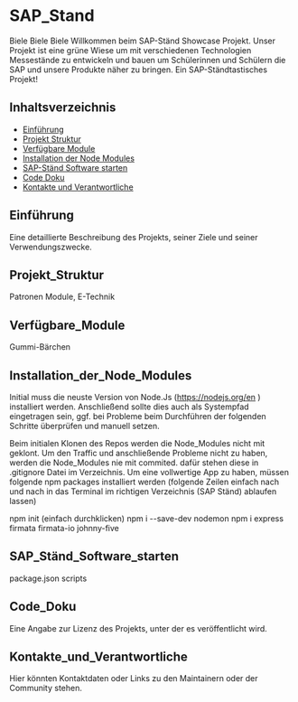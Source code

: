 # SAP_Stand
Biele Biele Biele
Willkommen beim SAP-Ständ Showcase Projekt. Unser Projekt ist eine grüne Wiese um mit verschiedenen Technologien Messestände zu entwickeln und bauen um Schülerinnen und Schülern die SAP und unsere Produkte näher zu bringen. 
Ein SAP-Ständtastisches Projekt!

## Inhaltsverzeichnis

- [Einführung](#Einführung)
- [Projekt Struktur](#Projekt_Struktur)
- [Verfügbare Module](#Verfügbare_Module)
- [Installation der Node Modules](#Installation_der_Node_Modules)
- [SAP-Ständ Software starten](#SAP_Ständ_Software_starten)
- [Code Doku](#Code_Doku)
- [Kontakte und Verantwortliche](#Kontakte_und_Verantwortliche)

## Einführung

Eine detaillierte Beschreibung des Projekts, seiner Ziele und seiner Verwendungszwecke.

## Projekt_Struktur

Patronen Module,
E-Technik


## Verfügbare_Module

Gummi-Bärchen

## Installation_der_Node_Modules
Initial muss die neuste Version von Node.Js (https://nodejs.org/en ) installiert werden. Anschließend sollte dies auch als Systempfad eingetragen sein, ggf. bei Probleme beim Durchführen der folgenden Schritte überprüfen und manuell setzen. 

Beim initialen Klonen des Repos werden die Node_Modules nicht mit geklont. Um den Traffic und anschließende Probleme nicht zu haben, werden die Node_Modules nie mit commited. dafür stehen diese in .gitignore Datei im Verzeichnis. Um eine vollwertige App zu haben, müssen folgende npm packages installiert werden (folgende Zeilen einfach nach und nach in das Terminal im richtigen Verzeichnis (SAP Ständ) ablaufen lassen)

npm init (einfach durchklicken)
npm i --save-dev nodemon 
npm i express firmata firmata-io johnny-five 

## SAP_Ständ_Software_starten

package.json scripts

## Code_Doku

Eine Angabe zur Lizenz des Projekts, unter der es veröffentlicht wird.

## Kontakte_und_Verantwortliche

Hier könnten Kontaktdaten oder Links zu den Maintainern oder der Community stehen.

